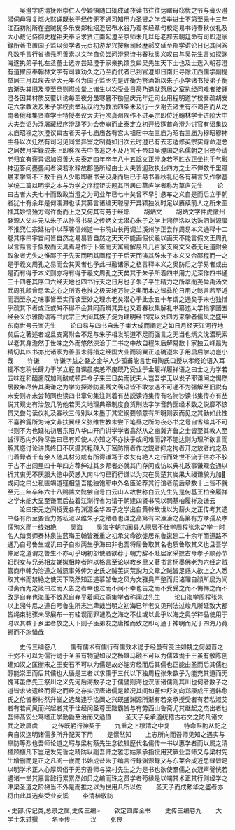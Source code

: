 <!-- { "loadSidebar": true } -->
　　吴澄字防清抚州崇仁人少颖悟随口辄成诵夜读书往往达曙母窃忧之节与膏火澄潜伺母寝复燃火黙诵既长于经传无不通习知用力圣贤之学尝举进士不第至元十三年江西初附所在盗贼犹多乐安郑松招澄居布水谷乃着孝经章句校定易书诗春秋仪礼及大小戴记侍御史程钜夫奉诏求贤江南起澄至京师未几以母老辞去朝廷命有司即澄家録所著书置国子监以资学者元贞初游龙兴按察司经歴郝文延至郡学讲论日记其问答凡数千言行省掾元明善素以文学自负尝问澄易诗书春秋奥义叹曰与吴先生言如探渊海遂执弟子礼左丞董士选亦尝延澄于家亲执馈食曰吴先生天下士也及士选入朝荐澄有道擢应奉翰林文字有司敦劝久之乃至而代者已到官澄即日南归寻除江西儒学副提举居三月以疾去至大元年召为国子监丞先是许衡为祭酒始以朱子小学诸书授弟子衡去渐失其旧及澄至旦则燃烛堂上诸生以次受业日昃乃退就燕居之室执经问难者接踵澄各因其材质反覆训诱毎至夜分虽寒暑不勌皇庆元年迁司业用程明道学校奏疏胡安定六学教法及朱子学校贡举私议约为教法四条未及行一夕谢去诸生有不谒告而从之南者俄拜集贤直学士特授奉议大夫行次真州疾作不进英宗即位迁翰林学士进阶大中大夫尝诏为浮屠藏经序澄辞不为会帝崩而止泰定立初开经筵首命澄为讲官有诏集议太庙昭穆之次澄议曰古者天子七庙庙各有宫太祖居中左三庙为昭右三庙为穆昭穆神主各以次迁然有司习见同堂异室之制竟如旧次云时澄已有去志适修英宗实録命澄总之居数月实録成未上即移疾去中书追之不及乃言于帝曰吴澄国之名儒朝之旧徳今请老归宜有褒异诏加资善大夫泰定四年卒年八十五諡文正澄身若不胜衣正坐拱手气融神迈答问亹亹闻者涣若氷释故郡邑所经由士大夫皆迎致执业四方之士不惮数千里蹑屩来学常不下数千百人少暇即著书至没身而后已于易书春秋礼记各有纂言又作学基学统二篇以明学之本与为学之序程钜夫题其所居曰草庐学者称为草庐先生
　　论曰古者大夫七十而致政当澄之为司业年已七十矣曾不早引悬车之义自是而后立于朝者犹十有余年是何濡滞也读其纂言诸编天聪廓开异颖独发时足以赓续前人之所未至推其妙悟殆方驾许衡而上之又何其有劳于经耶
　　胡炳文
　　胡炳文字仲虎徽州婺源人父斗元从朱子从孙得书易之传炳文尤潜心朱子之学上溯伊洛以达洙泗渊源靡不推究仁宗延祐中以荐署信州道一书院山长再调兰溪州学正尝作周易本义通释十二卷其序曰宇宙间皆自然之易易皆自然之天天不能画假伏羲以画天不能言假文王周孔以言易言于象数而天具焉易作于卜筮而天寓焉解易凡几百家支离文义者无足道附会取象者尤失之惟邵子于先天而明其画程子于后天而演其辞朱子本义又合邵程而一之是于羲文周孔之易而会其天者也予此书融诸家之格言释本义之奥防后之学易者或由是而有得于本义则亦将有得于羲文周孔之天矣其于朱子所着四书用力尤深作四书通三十四卷其序曰六经天地也四书行天之日月也子朱子平生精力之所萃而尧舜禹汤文武周孔顔曾思孟之心之所寄也推之极天地万物之奥而本之皆彞伦日用之懿言若至近而涵至永之味事皆至实而该至妙之理余老矣潜心于此余五十年谓之通矣乎未也独惜乎疏其下者或泛或舛不得不会其同而辨其异也又着春秋集解礼书纂述大学指掌圗五经会义尔雅韵语等书武宗正大间其族子淀为建明经书院以处四方来学者儒风之盛甲东南世号云峯先生
　　论曰易与四书自朱子集大成而阐定之如日月经天江河行地矣后之著述者或且支离附会不足与朱子相发明道不足而强言之无当也炳文沈潜玩索以老其身澹然于世味之外而悠然浃洽于二书之中故自程朱后解易数十家独云峰最为精切其四书亦比诸家为善虽未得措之经国大业而羽翼正道确遵朱子用启后学功岂小哉
　　许谦
　　许谦字益之婺之金华人少孤甫能言世母陶氏口授以孝经论语入耳辄不忘稍长肆力于学立程自课虽疾恙不废既乃受业于金履祥履祥语之曰士之为学若五味在和醯酱既加则酸咸顿异今子来三日矣而犹夫人岂吾学无以发子耶谦闻之惕然居数年尽传其奥谦之为学穷探渺防虽残文羡语皆不敢忽遇不可通不为强解至旧説有未安则亦未尝茍同也读四书章句集注则着有丛説读诗集传有名物钞读书集传亦有丛説其观史有治忽几防他若天文地理典章制度食货刑法字学音韵医经术数之説靡不该贯又尝句读仪礼及春秋三传别以朱墨于其宏纲要领意有所明则表而见之其勤如此性不喜矜露所为诗文非扶翼经义张维世教未尝下笔昼之所为夜必书之号自省编其不可书则不为也延祐初居东阳八华山开门讲学学者翕然从之幽冀齐鲁之士皆至其教人至诚谆悉内外殚尽尝曰已有知使人亦知之不亦快乎或问难而辞不能达则为理所欲言而解其惑讨论讲贯终日不厌摄其粗疎入于宻防惰者作之鋭者抑之拘者开之放者约之及门着録者千有余人随其材分咸有所得谦笃于孝友有絶人之行而处世不流于俗亦不胶于古不出闾里四十年四方荐绅过其乡邦者必就其门存问或访以典礼政事谦观会通以折其衷无不厌服大徳中荧惑入南斗勾已而行谦以为灾在吴楚其嵗果大祲谦貌为加或问之曰公私匮竭道殣相望吾能独饱耶中外名臣论荐其行谊者前后章数十上皆不就至元三年卒年六十八赐諡文懿尝自号白云山人故世称白云先生先是何基王柏金履祥之学未能大显至谦而后益着江淛行省为请于朝建四贤书院以祠基柏履祥及谦云
　　论曰宋元之间授受各有渊源金华四子之学出自黄榦故世以为薪火之正传考其遗书各有所至要皆力务私淑以维朱子之绪者也谦之髙第有宋濓濓之髙第有方孝孺及孝孺殉义而一线始絶
　　吴海
　　吴海字朝宗闽县人隠居不仕学周程张朱之学一时名人如贡师泰林泉生蓝晦王翰皆雅重之初承父命欲徙居东鲁逡廵二十余年而道路不通乃自号鲁生或讥曰子自拟两生乎海曰非也吾将居鲁取其名也质鲁取其义也且吾学仲尼之道谓之鲁生不亦可乎明初部使者欲荐于朝力辞不赴居家采摭古今孝子顺孙节妇烈女与兄弟相友娣姒相睦者附以格言至论以教乡里又著书言杨墨佛老为六经之贼管商申韩为治道之贼遗事外传为史氏之贼芜词荒説为文章之贼皆足惑人欲上之人悉取其书而禁絶之使天下晓然知正道慕邹鲁之风为文雅奥严整而归诸理自顔所居为闻过斋而为之箴曰过而人告之者幸也过而不闻不幸也告之而不受受之而不悔悔之而不改是自弃也海虽不敏忍自弃乎着闻过斋集学者称闻过先生
　　论曰海学周程张朱以上溯仲尼之道自号鲁生所志岂卑哉当明之初海已年老又见刑法过峻凡所延致大都皆绳束驰骤未尽展布一有絓误而罪谴及之海之不仕或以此乎以海之奥学粹品使用于时以其教于乡里者放之天下则子臣弟友之庸推而致之即可通于神明而光于四海乃竟鬰而不施惜哉


　　史传三编卷八
　　儒有儒术有儒行有儒效术诡于经虽有笺注如魏之何晏晋之王弼不可以为儒行诡于圣虽有物望如汉之杨雄马融不可以为儒效诡于王虽有敷陈创建如汉之匡衡宋之王安石不可以为儒是故必能穷经而后其儒也正能由圣而后其儒也醇能崇王而后其儒也大循是三者以求儒于三代以下独周程张朱数子为能充其道而无愧耳虽然先王祭川之义先河后海数子之于儒譬则海也汉唐诸儒则其川也何者数子之道皆求诸遗经而得之而经之存实汉唐诸儒是赖况其间如董仲舒刘向郑康成王通韩愈氏之伦皆彬彬然升堂之选哉逮乎洛闽之兴既盛渊源所渐有若亲承授受者有若私淑艾者有若闻风而兴起者其于诠经闲圣尊王黜霸皆与有劳西山鲁斋尤其继起之杰出者也吾师髙安公笃嗜正学勤勷至治而又适值
　　圣天子亲承道统稽古右文之防凡诸文武之政唐虞
　　之传既躬行神契于
　　九重之上穆清之中复
　　特命斟酌从祀之典自汉迄明诸儒多所升配天下用
　　是憬然知
　　上志所向而吾师见知之遇实与臯防等烈也吾师论道之暇与梁村蔡先生念欲辑歴代名儒传一书以惠学者而以属之清植顾植凡下岂足发先哲之精防以副吾师之雅志姑禀承指授用究厥业吾师又与梁村先生增删而是正之凡阅一嵗而书始成昔朱子编言行録渊源録又与东莱合成近思録皆足以明学术正人心厚风俗于无穷吾师与梁村先生之为是书也欲使羣儒之衣冠声謦恍若遇诸一堂其嘉言懿行累累然如贝之编而珠之贯学者茍縁是以端其术正其行则经学之津梁圣道之阶梯当不外是而推之以为世用凡所以佐
　　圣天子而成勲华之盛者亦将由此其选矣受业安溪
　　李清植敬防













<史部,传记类,总录之属,史传三编>
　　钦定四库全书
　　史传三编卷九
　　大学士朱轼撰
　　名臣传一
　　汉
　　张良
